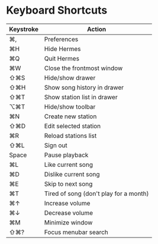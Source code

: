 # Keyboard Shortcuts
| Keystroke | Action                               |
|-----------|--------------------------------------|
| ⌘,        | Preferences                          |
| ⌘H        | Hide Hermes                          |
| ⌘Q        | Quit Hermes                          |
| ⌘W        | Close the frontmost window           |
| ⇧⌘S       | Hide/show drawer                     |
| ⇧⌘H       | Show song history in drawer          |
| ⇧⌘T       | Show station list in drawer          |
| ⌥⌘T       | Hide/show toolbar                    |
| ⌘N        | Create new station                   |
| ⇧⌘D       | Edit selected station                |
| ⌘R        | Reload stations list                 |
| ⇧⌘L       | Sign out                             |
| Space     | Pause playback                       |
| ⌘L        | Like current song                    |
| ⌘D        | Dislike current song                 |
| ⌘E        | Skip to next song                    |
| ⌘T        | Tired of song (don't play for a month) |
| ⌘↑        | Increase volume                      |
| ⌘↓        | Decrease volume                      |
| ⌘M        | Minimize window                      |
| ⇧⌘?       | Focus menubar search                 |
